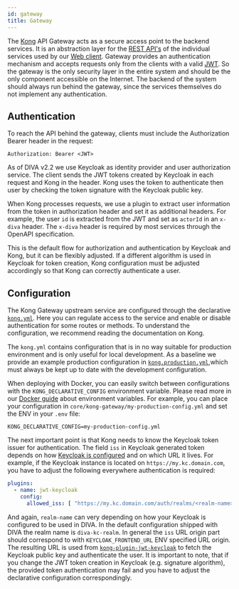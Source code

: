 ```yaml
---
id: gateway
title: Gateway
---
```


The [Kong](https://konghq.com/kong/) API Gateway acts as a secure access point to the backend services.
It is an abstraction layer for the [REST API's](rest-api) of the individual services used by our [Web client](web-client).
Gateway provides an authentication mechanism and accepts requests only from the clients with a valid [JWT](https://jwt.io/).
So the gateway is the only security layer in the entire system and should be the only component accessible on the Internet.
The backend of the system should always run behind the gateway, since the services themselves do not implement any authentication.

## Authentication

To reach the API behind the gateway, clients must include the Authorization Bearer header in the request:

```text
Authorization: Bearer <JWT>
```

As of DIVA v2.2 we use Keycloak as identity provider and user authorization service.
The client sends the JWT tokens created by Keycloak in each request and Kong in the header.
Kong uses the token to authenticate then user by checking the token signature with the Keycloak public key.

When Kong processes requests, we use a plugin to extract user information from the token in authorization header and set it as additional headers.
For example, the user `id` is extracted from the JWT and set as `actorId` in an `x-diva` header.
The `x-diva` header is required by most services through the OpenAPI specification.

This is the default flow for authorization and authentication by Keycloak and Kong, but it can be flexibly adjusted.
If a different algorithm is used in Keycloak for token creation, Kong configuration must be adjusted accordingly so that Kong can correctly authenticate a user.

## Configuration

The Kong Gateway upstream service are configured through the declarative [`kong.yml`](https://github.com/FraunhoferISST/diva/blob/master/core/kong-gateway/kong.yml).
Here you can regulate access to the service and enable or disable authentication for some routes or methods.
To understand the configuration, we recommend reading the documentation on Kong.

The `kong.yml` contains configuration that is in no way suitable for production environment and is only useful for local development.
As a baseline we provide an example production configuration in [`kong.production.yml`](https://github.com/FraunhoferISST/diva/blob/master/core/kong-gateway/kong.production.yml),which must always be kept up to date with the development configuration.

When deploying with Docker, you can easily switch between configurations with the `KONG_DECLARATIVE_CONFIG` environment variable.
Please read more in our [Docker guide](../../deployment/docker#environment-variables) about environment variables.
For example, you can place your configuration in `core/kong-gateway/my-production-config.yml` and set the ENV in your `.env` file:

```dotenv
KONG_DECLARATIVE_CONFIG=my-production-config.yml
```

The next important point is that Kong needs to know the Keycloak token issuer for authentication.
The field `iss` in Keycloak generated token depends on how [Keycloak is configured](keycloak) and on which URL it lives.
For example, if the Keycloak instance is located on `https://my.kc.domain.com`, you have to adjust the following everywhere authentication is required:

```yml
plugins:
  - name: jwt-keycloak
    config:
      allowed_iss: [ "https://my.kc.domain.com/auth/realms/<realm-name>" ]
```

And again, `realm-name` can very depending on how your Keycloak is configured to be used in DIVA. In the default configuration shipped with DIVA the realm name is `diva-kc-realm`.
In general the `iss` URL origin part should correspond to with `KEYCLOAK_FRONTEND_URL` ENV specified URL origin.
The resulting URL is used from [`kong-plugin-jwt-keycloak`](https://github.com/gbbirkisson/kong-plugin-jwt-keycloak) to fetch the Keycloak public key and authenticate the user.
It is important to note, that if you change the JWT token creation in Keycloak (e.g. signature algorithm), the provided token authentication may fail and you have to adjust the declarative configuration correspondingly.
